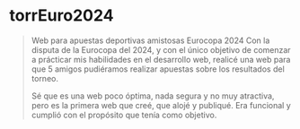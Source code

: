 # torrEuro2024
> Web para apuestas deportivas amistosas Eurocopa 2024
Con la disputa de la Eurocopa del 2024, y con el único objetivo de comenzar
a prácticar mis habilidades en el desarrollo web, realicé una web para que
5 amigos pudiéramos realizar apuestas sobre los resultados del torneo.
>
> Sé que es una web poco óptima, nada segura y no muy atractiva, pero es la
> primera web que creé, que alojé y publiqué. Era funcional y cumplió con
> el propósito que tenía como objetivo. 
